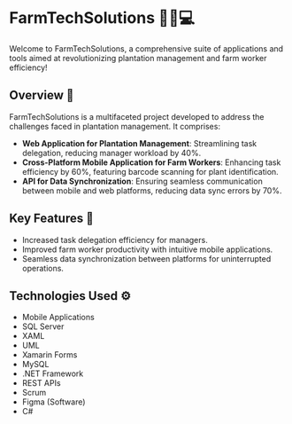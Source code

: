 # FarmTechSolutions 🌱📱💻

Welcome to FarmTechSolutions, a comprehensive suite of applications and tools aimed at revolutionizing plantation management and farm worker efficiency!

## Overview 🚀
FarmTechSolutions is a multifaceted project developed to address the challenges faced in plantation management. It comprises:
- **Web Application for Plantation Management**: Streamlining task delegation, reducing manager workload by 40%.
- **Cross-Platform Mobile Application for Farm Workers**: Enhancing task efficiency by 60%, featuring barcode scanning for plant identification.
- **API for Data Synchronization**: Ensuring seamless communication between mobile and web platforms, reducing data sync errors by 70%.

## Key Features 🌟
- Increased task delegation efficiency for managers.
- Improved farm worker productivity with intuitive mobile applications.
- Seamless data synchronization between platforms for uninterrupted operations.

## Technologies Used ⚙️
- Mobile Applications
- SQL Server
- XAML
- UML
- Xamarin Forms
- MySQL
- .NET Framework
- REST APIs
- Scrum
- Figma (Software)
- C#
